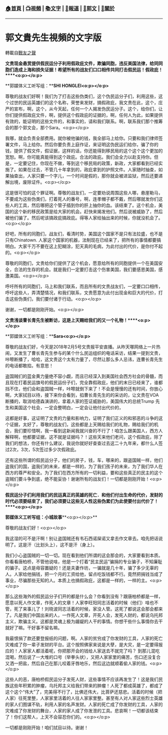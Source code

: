 ###  [:house:首頁](https://github.com/ourhimalayas/home) | [:tv:視頻](https://github.com/ourhimalayas/videos) | [:books:文字](https://github.com/ourhimalayas/txt) | [:newspaper:報道](https://github.com/ourhimalayas/news) | [:eagle:郭文](https://github.com/ourhimalayas/guomedia) | [:pray:關於](https://github.com/ourhimalayas/home/tree/master/about)
---
# 郭文貴先生視頻的文字版
轉載自[戰友之聲](http://littleantvoice.blogspot.com)

**文贵现金悬赏提供假民运分子利用假政庇文件，欺骗同胞，违反美国法律，给同同胞们造成上海和损失证据！希望所有的战友们口口相传共同打击假民运！假政庇！****<o:p></o:p>**



**郭媒体义工听写组：****SHI HONGLEI<o:p></o:p>**



尊敬的战友们好啊！我们为了打击这些伪类们，这个伪民运分子们，利用这些，这个过世的民运英雄们的这个名称，荣誉来发财，搞假政庇，我文贵在此，这个，庄严的宣布，啊，这个，从今天起，任何一个人揭发伪民运分子。这个，给你们，让你们提供假政庇文件，啊，提供这个假政庇的证据的，啊，任何人为此，如果提供有效的，能证明的这些文件的，和事实的，请和我们联系。啊，联系我们那个推筹会的那个郭文会，那个Sara。<o:p></o:p>



我哪，就会负责全部费用。就你被他骗的钱，我全部马上给你。只要和我们律师签署文件，马上给你。然后你要负责上庭作证，来证明这伪民运们给你，骗了你的钱，提供了假文件，假证据，这样的话，你还能得到移民局的这个这个这个更加的宽恕。啊，你可能真能得到这个政庇。合法的政庇。我们会全力以赴支持你。但是，一定要记住，你现在不做，等到这个移民局的政策，新政，大家都看到已经实施了。如果在过去，不管几十年拿到的，政庇拿到的护照文件。人家随时抽查，如果抽查出，人家只要一个字儿，一个时间是假的，那你就会被进监狱，然后还要递解出境，废除证件。<o:p></o:p>



这是很可怕的这个罪证啊。尊敬的战友们，一定要劝说周围这些人哪，悬崖勒马，不要成为这些伪类们，打着死人的番号，啊，连孝帽子都不戴，然后哪就发你们这些人的工具，然后哪把这个管子插到你的肝上抽你的血。该结束了。这个机会，美国的这个新的移民政策是给大家的机会。赶快来揭发他们。然后说被威胁了，然后被他们骗了。然后呢该搞政庇搞政庇。得等人家给抽出来的时候，你就没机会了。<o:p></o:p>



好吧，所有的同胞们，战友们，看清时势，美国这个国家不是只有法拉盛，也不是只有Chinatown.&nbsp;人家这个国家的机器，法制现在已经来了，把所有的事情都要搞明白。大家千万不要在这上犯糊涂，犯天真的毛病，为此付出的代价，是你付不起的。<o:p></o:p>



尊敬的同胞们，文贵给你们提供了这个机会，愿意给所有的同胞提供一个在美国安全，合法的生存的机会。就是我们一定要打击这个伤害美国，我们要感恩美国，感激美国。<o:p></o:p>



呼吁所有的同胞们，马上和我们联系，而且所有的文贵战友们，一定要口口相传，呼吁这些人，弄清楚情况，和我们联系，文贵愿意为此付出现金和巨大的代价，打击这些伪类们，我们要付诸于行动。<o:p></o:p>



谢谢，一切都是刚刚开始。<o:p></o:p>





**文贵浅谈曹长青先生被断访，这是上天赐给我们的又一个礼物！****<o:p></o:p>**



**郭媒体义工听写组：****Sara<o:p></o:p>**



尊敬的战友们好，今天是2018年2月5号文贵报平安直播。从昨天哪网络上一片热闹，又发生了曹长青先生参与的某个什么民运组织的电话采访，结果一提到文贵，咔嚓断播了，哈哈，这文贵这个太有力量了，尽然让那么多人忌讳，连曹长青先生的电话都敢掐，有意思！



盗国贼们的蓝金黄力量绝不容小觑，而且已经深入到美国社会西方社会的骨髓，而且现在打着民运旗号的假民运份子们，完全靠假政庇，他们的末日已经来了，谁都挡不住，他们会和盗国贼一样，咔嚓就倒下来了！不会是慢慢的还有时间，你放心啊，大家拭目以待，接下来你会看到，掐曹长青先生的的采访的，让文贵在VOA断播的，取消哈德森演讲的，拿着人家的签证威胁的，美国伟大的总统Trump&nbsp;先生和美国这个社会，一定会整明白，一定会让他付出代价的，



这都是好事，这证明了文贵的力量和影响力，证明了我们正义的和邪恶的斗争的这个证据，太好了，尊敬的战友们，这些都是上天赐给我们的礼物，赐给我们的机会，我们要珍惜啊，我一看到这新闻我就兴奋的不行了！咱怎么跟美国人，西方人解释啊，他都要证据，这不就是证据吗？！这些天来他们老问，这个假政庇，除了我们的想法，你还有什么建议，我说你就好好查查过去这二十九年来，都什么人签过2次，3次，5次签过多少次假政庇。



还有这些所谓的假民运分子，他们的房子，钱，车，哪来的，跟盗国贼一样，他们盗我们的国，盗我们的未来，都是一样的，为了我们孩子的未来，为了我们华人在西方的尊严和安全。为了我们在西方所有的一切利益，要和这些真正的民主的这个盗贼们要斗争到底，绝不能妥协！谢谢所有的战友们！一切都是刚刚开始！<o:p></o:p>





**假民运分子们利用我们的民运真正的英雄的死亡．和他们付出生命的代价，发财的时代必须要结束了，我们必须要让这些无人性这些伪累们为此使要付出代价了！****<o:p></o:p>**



**郭媒体义工听写组：小城故事****<o:p></o:p>**



尊敬的战友们好！<o:p></o:p>



我这湿的可不是汗啊！别让盗国贼还有韦石西诺屎诺又拿去作文章去。咱先把话说明了。这是汗（比划头上），这不是汗（身上）。



我们小心盗国贼的一切一切。现在看到他们所谓的这会那会的，大家要看到本质。你看看唐柏桥，不管他说啥，他是一个打着“民主民运”骗捐的专业骗子，不知廉耻的骗子。这点是毋容置疑的！还是夫妻作坊，一骗就是几十年，骗了多少无辜的人。人家给他捐钱，把一个月的工资给他，留点吃饭钱都不行。竟然把捐钱当成了事业，尽骗那些无知的人。本质上也搞假政庇，这都是一样的，一样的主。<o:p></o:p>



那么这些海外的假民运分子们开的都是什么会？你看到没有？跟唐柏桥都是一样，愿意以死人作文章，作死人的文章！人家李旺阳同志活着的时候（他们）啥也不管，死了来事儿了！刘晓波同志活着的时候，家没人管。这死了都说这会那会都来了。凡是我们中国出来的人，一作死人文章，开死人会，发死人财的，都说乌托邦主义，欺骗主义。这都是灵魂上极为龌龊的人干的事情。你想干些什么事情你去干就好了嘛。干好事不留名嘛。



我最恨捐了款还要登报纸的问题，啊。人家的贫穷成了你发财的工具，人家的死亡灾难成了你一辈子发财的平台。这个按照佛家来说是大孽，是大灾，是一定要得报应的！人家家人都活着呢，你把那开会的钱给人家送去不就完了吗？ 到那儿混吃混喝，然后说了一大堆的口号（举拳头状），又把人家家里的痛苦，伤口还没复合又洒一把盐，然后自己在那儿咬着牙唇地乐，然后这边就顺着偷人家的钱。<o:p></o:p>



这些人的恶，唐柏桥假民运分子发死人财，这些事情不应该再发生了！这是我们民族这些年积累的肿瘤，乌托邦主义给我们带来的肿瘤！人死了都成英雄了，都成了这个这个“伟大”了，完美得不行了，比佛还伟大，比菩萨还慈悲。活着的时候（把人家）往死里整，人家家里活着的人往人家家里整。甚至有人对人家这些烈士英雄的家人们图谋不轨，利用人家的名声发财。人家的死亡成了你发财的工具，人家的灾难成了你发财的舞台，人家的家人成了你发泄的工具。悲哀啊！一切都该结束了！你们这帮人，上天不会容忍你们的。<o:p></o:p>





一切都是刚刚开始！咱们拭目以待。谢谢！
<u></u><sub></sub><sup></sup><strike></strike>